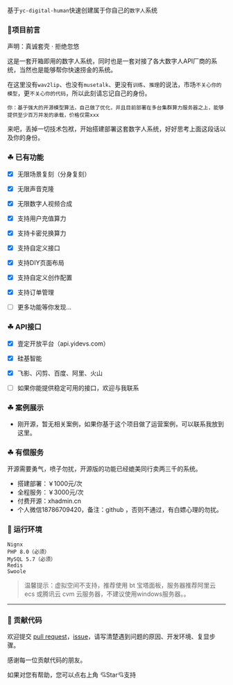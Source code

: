 基于`yc-digital-human`快速创建属于你自己的`数字人`系统

### 🌈项目前言

声明：真诚套壳 · 拒绝忽悠

这是一套开箱即用的数字人系统，同时也是一套对接了各大数字人API厂商的系统，当然也是能够帮你快速捞金的系统。

在这里没有`wav2lip`、也没有`musetalk`、更没有`训练`、`推理`的说法，市场`不关心你的模型`，更`不关心你的代码`，所以此刻请忘记自己的身份。

```
你：基于强大的开源模型算法，自己做了优化，并且目前部署在多台集群算力服务器之上，能够提供至少百万并发的承载，价格仅需xxx
```

来吧，丢掉一切技术包袱，开始搭建部署这套数字人系统，好好思考上面这段话以及你的身份。


### ☘ 已有功能

- [x] 无限场景复刻（分身复刻）
- [x] 无限声音克隆
- [x] 无限数字人视频合成
- [x] 支持用户充值算力
- [x] 支持卡密兑换算力
- [x] 支持自定义接口
- [x] 支持DIY页面布局
- [x] 支持自定义创作配置
- [x] 支持订单管理
- [ ] 更多功能等你发现...


### ☘ API接口

- [x] 壹定开放平台（api.yidevs.com）
- [x] 硅基智能
- [x] 飞影、闪剪、百度、阿里、火山
- [ ] 如果你能提供稳定可用的接口，欢迎与我联系


### ☘ 案例展示

- 刚开源，暂无相关案例，如果你基于这个项目做了运营案例，可以联系我放到这里。

### ☘ 有偿服务

开源需要勇气，喷子勿扰，开源版的功能已经媲美同行卖两三千的系统。

- 搭建部署：￥1000元/次
- 全程服务：￥3000元/次
- 付费开源：xhadmin.cn
- 个人微信18786709420，备注：github ，否则不通过，有白嫖心理的勿扰。

### 🍎 运行环境

```
Nignx
PHP 8.0（必须）
MySQL 5.7（必须）
Redis
Swoole
```

> 温馨提示：虚拟空间不支持，推荐使用 bt 宝塔面板，服务器推荐阿里云 ecs 或腾讯云 cvm 云服务器，不建议使用windows服务器。。

---

### 🍻 贡献代码
欢迎提交 [pull request](https://github.com/xhadmincn/yc-digital-human/pulls)，[issue](https://github.com/xhadmincn/yc-digital-human/issues)，请写清楚遇到问题的原因、开发环境、复显步骤。

感谢每一位贡献代码的朋友。

如果对您有帮助，您可以点右上角 💘Star💘支持